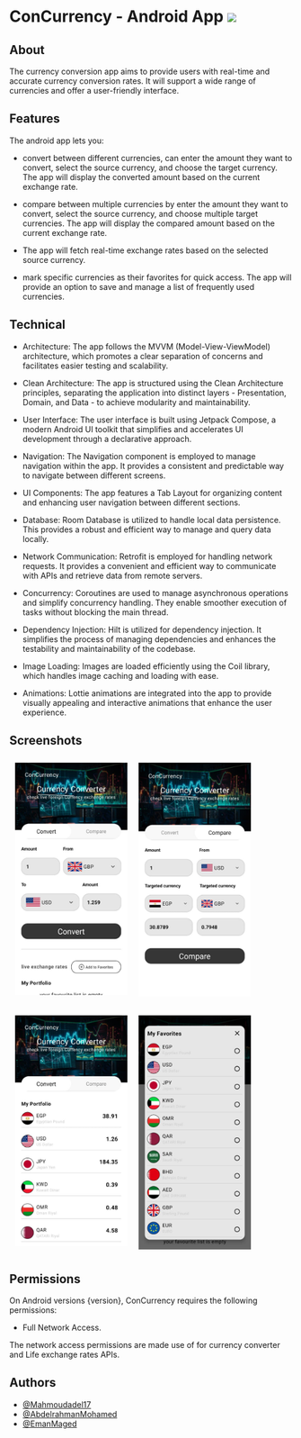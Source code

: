 # ConCurrency - Android App     <img height="80" src="https://user-images.githubusercontent.com/25181517/117269608-b7dcfb80-ae58-11eb-8e66-6cc8753553f0.png" />





## About

The currency conversion app aims to provide users with real-time and accurate currency
conversion rates. It will support a wide range of currencies and offer a user-friendly interface.



## Features

The android app lets you:
- convert between different currencies, can enter the amount they want to convert, select the source currency, and choose the target currency. The app will display the converted amount
based on the current exchange rate.

- compare between multiple currencies by enter the amount they want to convert, select the source currency, and choose multiple target currencies. The app will display the compared amount
based on the current exchange rate.

- The app will fetch real-time exchange rates based on the selected source currency.

- mark specific currencies as their favorites for quick access. The app will provide an option to save and manage a list of frequently used currencies.




## Technical

- Architecture: The app follows the MVVM (Model-View-ViewModel) architecture, which promotes a clear separation of concerns and facilitates easier testing and scalability.

- Clean Architecture: The app is structured using the Clean Architecture principles, separating the application into distinct layers - Presentation, Domain, and Data - to achieve modularity and maintainability.

- User Interface: The user interface is built using Jetpack Compose, a modern Android UI toolkit that simplifies and accelerates UI development through a declarative approach.

- Navigation: The Navigation component is employed to manage navigation within the app. It provides a consistent and predictable way to navigate between different screens.

- UI Components: The app features a Tab Layout for organizing content and enhancing user navigation between different sections.

- Database: Room Database is utilized to handle local data persistence. This provides a robust and efficient way to manage and query data locally.

- Network Communication: Retrofit is employed for handling network requests. It provides a convenient and efficient way to communicate with APIs and retrieve data from remote servers.

- Concurrency: Coroutines are used to manage asynchronous operations and simplify concurrency handling. They enable smoother execution of tasks without blocking the main thread.

- Dependency Injection: Hilt is utilized for dependency injection. It simplifies the process of managing dependencies and enhances the testability and maintainability of the codebase.

- Image Loading: Images are loaded efficiently using the Coil library, which handles image caching and loading with ease.

- Animations: Lottie animations are integrated into the app to provide visually appealing and interactive animations that enhance the user experience.



## Screenshots

[<img src="/screenShots/convert.jpg" align="left"
width="200"
    hspace="10" vspace="10">](/screenShots/convert.jpg)
    
[<img src="/screenShots/compare.jpg" align="center"
width="200"
    hspace="10" vspace="10">](/screenShots/compare.jpg)

[<img src="/screenShots/favorite.jpg" align="left"
width="200"
    hspace="10" vspace="10">](/screenShots/favorite.jpg)
    [<img src="/screenShots/dialog.jpg" align="center"
width="200"
    hspace="10" vspace="10">](/screenShots/dialog.jpg)

## Permissions

On Android versions {version}, ConCurrency requires the following permissions:
- Full Network Access.

The network access permissions are made use of for currency converter and Life exchange rates APIs.

## Authors

- [@Mahmoudadel17](https://www.github.com/Mahmoudadel17)
- [@AbdelrahmanMohamed](https://github.com/abdelrahmanmohamed19)
- [@EmanMaged](https://github.com/Amona12345)
